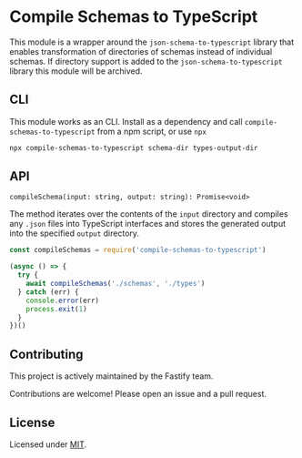 # Compile Schemas to TypeScript

This module is a wrapper around the `json-schema-to-typescript` library that enables transformation of directories of schemas instead of individual schemas. If directory support is added to the `json-schema-to-typescript` library this module will be archived.

## CLI

This module works as an CLI. Install as a dependency and call `compile-schemas-to-typescript` from a npm script, or use `npx`

```bash
npx compile-schemas-to-typescript schema-dir types-output-dir
```

## API

`compileSchema(input: string, output: string): Promise<void>`

The method iterates over the contents of the `input` directory and compiles any `.json` files into TypeScript interfaces and stores the generated output into the specified `output` directory.

```javascript
const compileSchemas = require('compile-schemas-to-typescript')

(async () => {
  try {
    await compileSchemas('./schemas', './types')
  } catch (err) {
    console.error(err)
    process.exit(1)
  }
})()
```

## Contributing

This project is actively maintained by the Fastify team.

Contributions are welcome! Please open an issue and a pull request.

## License

Licensed under [MIT](./LICENSE).